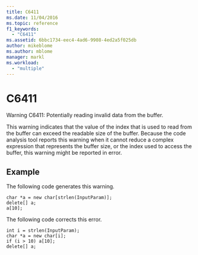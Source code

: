 ```yaml
---
title: C6411
ms.date: 11/04/2016
ms.topic: reference
f1_keywords:
  - "C6411"
ms.assetid: 6bbc1734-eec4-4ad6-9908-4ed2a5f025db
author: mikeblome
ms.author: mblome
manager: markl
ms.workload:
  - "multiple"
---
```

# C6411
Warning C6411: Potentially reading invalid data from the buffer.

 This warning indicates that the value of the index that is used to read from the buffer can exceed the readable size of the buffer. Because the code analysis tool reports this warning when it cannot reduce a complex expression that represents the buffer size, or the index used to access the buffer, this warning might be reported in error.

## Example
 The following code generates this warning.

```
char *a = new char[strlen(InputParam)];
delete[] a;
a[10];
```

 The following code corrects this error.

```
int i = strlen(InputParam);
char *a = new char[i];
if (i > 10) a[10];
delete[] a;
```